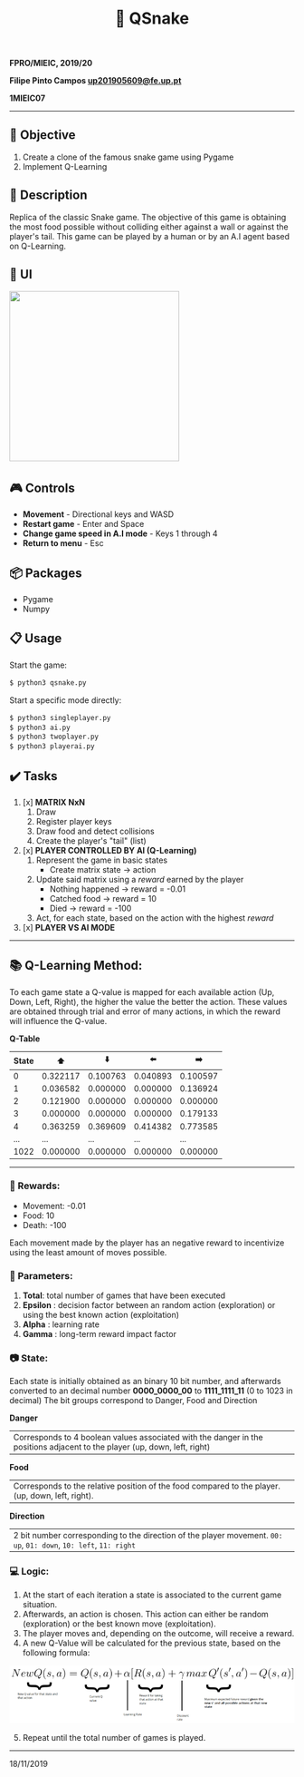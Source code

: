 <h1 align="center" style="font-size=60px;">
   &#128013 QSnake
   <br>
   <br>
</h1>


**FPRO/MIEIC, 2019/20**

**Filipe Pinto Campos up201905609@fe.up.pt**

**1MIEIC07**

---------

## :triangular_flag_on_post: Objective


1. Create a clone of the famous snake game using Pygame
2. Implement Q-Learning

## :page_facing_up: Description

Replica of the classic Snake game.
The objective of this game is obtaining the most food possible without colliding either against a wall or against the player's tail.
This game can be played by a human or by an A.I agent based on Q-Learning.

## :game_die: UI

<img src="/assets/ui.gif" width="300" height="300">

## :video_game: Controls
* **Movement** - Directional keys and WASD
* **Restart game** - Enter and Space
* **Change game speed in A.I mode** - Keys 1 through 4
* **Return to menu** - Esc


## :package: Packages

- Pygame
- Numpy

## :clipboard: Usage
Start the game:
``` sh
$ python3 qsnake.py
```

Start a specific mode directly:
``` sh
$ python3 singleplayer.py
$ python3 ai.py
$ python3 twoplayer.py
$ python3 playerai.py
```

## :heavy_check_mark: Tasks
1. [x] **MATRIX NxN**
   1. Draw
   1. Register player keys
   1. Draw food and detect collisions
   1. Create the player's "tail" (list)
1. [x] **PLAYER CONTROLLED BY AI (Q-Learning)**
   1. Represent the game in basic states
      *  Create matrix state -> action
   1. Update said matrix using a *reward* earned by the player
      * Nothing happened -> reward = -0.01
      * Catched food -> reward = 10
      * Died -> reward = -100
   1. Act, for each state, based on the action with the highest *reward*
1. [x] **PLAYER VS AI MODE**

------
## :books: Q-Learning Method:
To each game state a Q-value is mapped for each available action (Up, Down, Left, Right), the higher the value the better the action. These values are obtained through trial and error of many actions, in which the reward will influence the Q-value.

**Q-Table**

|State | :arrow_up: | :arrow_down: | :arrow_left: | :arrow_right: |
|--- | -----------| ------------ | ------------ | ------------- |
| 0 | 0.322117 | 0.100763 | 0.040893 | 0.100597 |
| 1 |0.036582 |	0.000000 |	0.000000 |	0.136924|
| 2 | 0.121900 | 0.000000 | 0.000000 | 0.000000 | 
| 3 | 0.000000 | 0.000000 | 0.000000 | 0.179133 |
| 4 | 0.363259 | 0.369609 | 0.414382 | 0.773585 |
| ...| ... | ... | ... | ...
| 1022 | 0.000000 | 0.000000 | 0.000000 | 0.000000
------------------

### :watermelon: Rewards:
* Movement: -0.01
* Food: 10
* Death: -100

Each movement made by the player has an negative reward to incentivize using the least amount of moves possible.

### :floppy_disk: Parameters:
1. **Total**: total number of games that have been executed
1. **Epsilon** : decision factor between an random action (exploration) or using the best known action (exploitation)
1. **Alpha** : learning rate
1. **Gamma** : long-term reward impact factor

### :camera: State:
Each state is initially obtained as an binary 10 bit number, and afterwards converted to an decimal number
**0000_0000_00** to **1111_1111_11** (0 to 1023 in decimal)
The bit groups correspond to Danger, Food and Direction

**Danger**
<table><tr><td>
Corresponds to 4 boolean values associated with the danger in the positions adjacent to the player (up, down, left, right)
</td></tr></table>

**Food**
<table><tr><td>
Corresponds to the relative position of the food compared to the player. (up, down, left, right).
</td></tr></table>


**Direction**
<table><tr><td>
2 bit number corresponding to the direction of the player movement. <code>00: up</code>, <code>01: down</code>, <code>10: left</code>, <code>11: right</code>
</td></tr></table>


### :computer: Logic:
1. At the start of each iteration a state is associated to the current game situation.
2. Afterwards, an action is chosen. This action can either be random (exploration) or the best known move (exploitation).
3. The player moves and, depending on the outcome, will receive a reward.
4. A new Q-Value will be calculated for the previous state, based on the following formula:

![formula](./assets/formula.png)


5. Repeat until the total number of games is played.

------
18/11/2019
